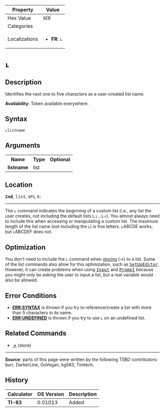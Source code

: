 | Property      | Value |
|---------------|-------|
| Hex Value     | `$EB`|
| Categories    | <ul></ul> |
| Localizations | <ul><li><b>FR</b>: `ʟ`</li></ul> |

# `ʟ`

## Description
Identifies the next one to five characters as a user-created list name.


<b>Availability</b>: Token available everywhere.

## Syntax
`ʟlistname`

## Arguments
<table>
<tr><th>Name</th><th>Type</th><th>Optional</th></tr>

<tr><td><b>listname</b></td><td>list</td><td></td></tr>

</table>

## Location
<tt><kbd><b>2nd</b></kbd></tt>, <kbd>list</kbd>, `OPS`, `B:`
<hr>

The ʟ command indicates the beginning of a custom list (i.e., any list the user creates, not including the default lists <tt>L₁</tt>…<tt>L₆</tt>). You almost always need to include this when accessing or manipulating a custom list. The maximum length of the list name (not including the ʟ) is five letters. ʟABCDE works, but ʟABCDEF does not.

## Optimization

You don't need to include the ʟ command when [storing](store) (→) to a list. Some of the list commands also allow for this optimization, such as <tt><a href="SetUpEditor.md">SetUpEditor</a></tt>. However, it can create problems when using <tt><a href="Input.md">Input</a></tt> and <tt><a href="Prompt.md">Prompt</a></tt> because you might only be asking the user to input a list, but a real variable would also be allowed.

## Error Conditions

*   **[ERR:SYNTAX](errors#syntax)** is thrown if you try to reference/create a list with more than 5 characters in its name.
*   **[ERR:UNDEFINED](errors#undefined)** is thrown if you try to use ʟ on an undefined list.

## Related Commands

*   [→](store) (store)

* * *

**Source**: parts of this page were written by the following TI|BD contributors: burr, DarkerLine, GoVegan, kg583, Timtech.

## History
| Calculator | OS Version | Description |
|------------|------------|-------------|
| <b>TI-83</b> | 0.01013 | Added |


